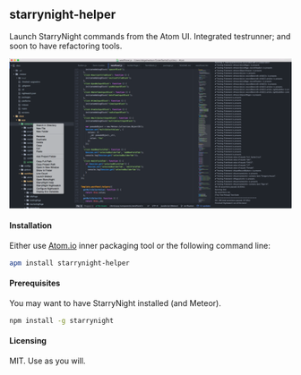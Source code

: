 ## starrynight-helper

Launch StarryNight commands from the Atom UI.  Integrated testrunner; and soon to have refactoring tools.

![StarrynightTestrunner](https://raw.githubusercontent.com/awatson1978/starrynight-helper/master/assets/starrynight_testrunner.png)  

#### Installation
Either use [Atom.io](https://atom.io/) inner packaging tool or the following command line:

```bash
apm install starrynight-helper
```

#### Prerequisites  
You may want to have StarryNight installed (and Meteor).
```bash
npm install -g starrynight
```


#### Licensing  
MIT.  Use as you will.
